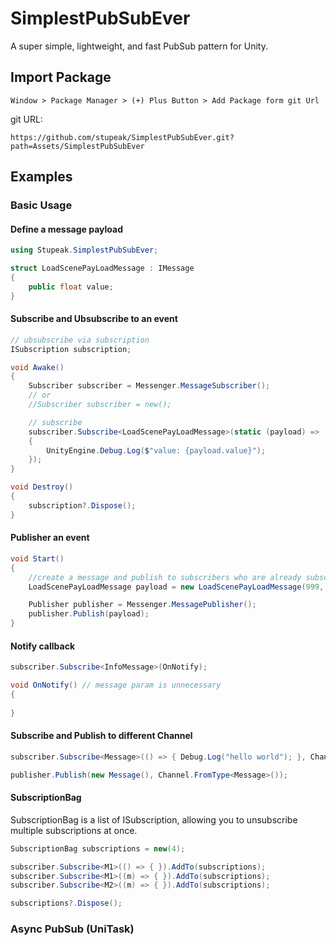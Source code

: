 # SimplestPubSubEver
A super simple, lightweight, and fast PubSub pattern for Unity.

## Import Package

```
Window > Package Manager > (+) Plus Button > Add Package form git Url
```

git URL:

```
https://github.com/stupeak/SimplestPubSubEver.git?path=Assets/SimplestPubSubEver
```




## Examples

### Basic Usage

#### Define a message payload

```C#
using Stupeak.SimplestPubSubEver;

struct LoadScenePayLoadMessage : IMessage 
{
    public float value;
}
```

#### Subscribe and Ubsubscribe to an event
```C#
// ubsubscribe via subscription
ISubscription subscription;

void Awake()
{
    Subscriber subscriber = Messenger.MessageSubscriber();
    // or
    //Subscriber subscriber = new();

    // subscribe
    subscriber.Subscribe<LoadScenePayLoadMessage>(static (payload) =>
    {
        UnityEngine.Debug.Log($"value: {payload.value}");
    });
}

void Destroy()
{
    subscription?.Dispose();
}
```

#### Publisher an event

```C#
void Start()
{
    //create a message and publish to subscribers who are already subscribed to this event.
    LoadScenePayLoadMessage payload = new LoadScenePayLoadMessage(999, "Success");

    Publisher publisher = Messenger.MessagePublisher();
    publisher.Publish(payload);
}
```

#### Notify callback
```C#
subscriber.Subscribe<InfoMessage>(OnNotify);

void OnNotify() // message param is unnecessary
{   
    
}
```

#### Subscribe and Publish to different Channel

```C#
subscriber.Subscribe<Message>(() => { Debug.Log("hello world"); }, Channel.FromType<Message>()));

publisher.Publish(new Message(), Channel.FromType<Message>());
```

#### SubscriptionBag
SubscriptionBag is a list of ISubscription, allowing you to unsubscribe multiple subscriptions at once.

```C#
SubscriptionBag subscriptions = new(4);

subscriber.Subscribe<M1>(() => { }).AddTo(subscriptions);
subscriber.Subscribe<M1>((m) => { }).AddTo(subscriptions);
subscriber.Subscribe<M2>((m) => { }).AddTo(subscriptions);

subscriptions?.Dispose();
```


### Async PubSub (UniTask)

